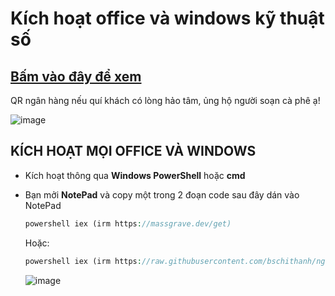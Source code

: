 # Kích hoạt office và windows kỹ thuật số

## [Bấm vào đây để xem](https://bsngchithanh.blogspot.com/2025/03/kich-hoat-office-va-windows-moi-phien.html) ##

QR ngân hàng nếu quí khách có lòng hảo tâm, ủng hộ người soạn cà phê ạ!

![image](https://github.com/user-attachments/assets/b9a751b6-0832-4876-a972-aeaec635d792)

## KÍCH HOẠT MỌI OFFICE VÀ WINDOWS

- Kích hoạt thông qua **Windows PowerShell** hoặc **cmd**
- Bạn mởi **NotePad** và copy một trong 2 đoạn code sau đây dán vào NotePad

  ```php
  powershell iex (irm https://massgrave.dev/get)
  ```

  Hoặc:
  
  ```php
  powershell iex (irm https://raw.githubusercontent.com/bschithanh/nguon/main/mas-aio.ps1)
  ```
  
  ![image](https://github.com/user-attachments/assets/b97f5a04-22fb-4013-80f8-d00056a0ea57)


